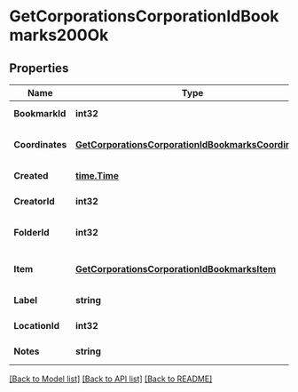 # GetCorporationsCorporationIdBookmarks200Ok

## Properties
Name | Type | Description | Notes
------------ | ------------- | ------------- | -------------
**BookmarkId** | **int32** | bookmark_id integer | [default to null]
**Coordinates** | [**GetCorporationsCorporationIdBookmarksCoordinates**](get_corporations_corporation_id_bookmarks_coordinates.md) |  | [optional] [default to null]
**Created** | [**time.Time**](time.Time.md) | created string | [default to null]
**CreatorId** | **int32** | creator_id integer | [default to null]
**FolderId** | **int32** | folder_id integer | [optional] [default to null]
**Item** | [**GetCorporationsCorporationIdBookmarksItem**](get_corporations_corporation_id_bookmarks_item.md) |  | [optional] [default to null]
**Label** | **string** | label string | [default to null]
**LocationId** | **int32** | location_id integer | [default to null]
**Notes** | **string** | notes string | [default to null]

[[Back to Model list]](../README.md#documentation-for-models) [[Back to API list]](../README.md#documentation-for-api-endpoints) [[Back to README]](../README.md)


